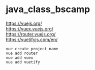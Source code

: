 # java_class_bscamp

https://vuejs.org/
<br>
https://vuex.vuejs.org/
<br>
https://router.vuejs.org/
<br>
https://vuetifyjs.com/en/

```
vue create project_name
vue add router
vue add vuex
vue add vuetify
```
